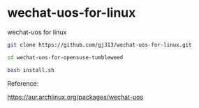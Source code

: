 # wechat-uos-for-linux
wechat-uos for linux







````bash
git clone https://github.com/gj313/wechat-uos-for-linux.git

cd wechat-uos-for-opensuse-tumbleweed

bash install.sh
````





Reference:

https://aur.archlinux.org/packages/wechat-uos
